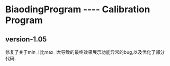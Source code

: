 # BiaodingProgram  ---- Calibration Program
## version-1.05
修复了关于min_l 比max_l大导致的最终效果展示功能异常的bug,以及优化了部分代码.